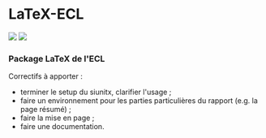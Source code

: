 # LaTeX-ECL
[![](https://img.shields.io/badge/donate-paypal-46AFE0.svg)](https://www.paypal.me/bastienlaville)
[![](https://img.shields.io/github/package-json/v/XeBasTeX/LaTeX-ECL.svg)](https://img.shields.io/github/package-json/v/XeBasTeX/LaTeX-ECL.svg)

### Package LaTeX de l'ECL

Correctifs à apporter :
- terminer le setup du siunitx, clarifier l'usage ;
- faire un environnement pour les parties particulières du rapport (e.g. la page résumé) ;
- faire la mise en page ;
- faire une documentation.
